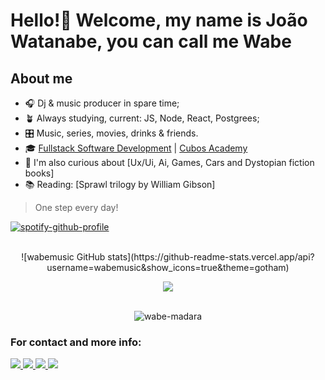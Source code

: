 # Hello!👋 Welcome, my name is João Watanabe, you can call me Wabe
  
## About me

  - 🎧 Dj & music producer in spare time;
  - 🪴 Always studying, current: JS, Node, React, Postgrees;
  - 🎛 Music, series, movies, drinks & friends.
  - 🎓 [Fullstack Software Development](https://cubos.academy/cursos/desenvolvimento-de-software-v2) | [Cubos Academy](https://cubos.academy/)
  - 💭 I'm also curious about [Ux/Ui, Ai, Games, Cars and Dystopian fiction books]
  - 📚 Reading: [Sprawl trilogy by William Gibson]

> One step every day!


  [![spotify-github-profile](https://spotify-github-profile.vercel.app/api/view?uid=12142982263&cover_image=true&theme=default&show_offline=false&background_color=121212&interchange=false&bar_color=53b14f&bar_color_cover=false)](https://spotify-github-profile.vercel.app/api/view?uid=12142982263&redirect=true)

<br>

  <!-- GithubStats -->
<div align="center">
![wabemusic GitHub stats](https://github-readme-stats.vercel.app/api?username=wabemusic&show_icons=true&theme=gotham)
</div>
<p align="center">
  <a href="https://skillicons.dev">
    <img src="https://skillicons.dev/icons?i=html,css,js,ts,react,nodejs,postgres,git,vscode,figma,ableton" />
  </a>
</p>

<br>
  
<div align="center">
  <img  alt="wabe-madara" src="https://c.tenor.com/QErSwRpiyKcAAAAM/ghost-of-the-uchiha-naruto-shippuden.gif">
</div>
    
### For contact and more info: 

<div> 
  <a href="https://instagram.com/wabemusic" target="_blank">
    <img src="https://img.shields.io/badge/-Instagram-%23E4405F?style=for-the-badge&logo=instagram&logoColor=white" target="_blank">
  </a>
  <a href="https://discord.gg/KYFaew5N" target="_blank">
    <img src="https://img.shields.io/badge/Discord-7289DA?style=for-the-badge&logo=discord&logoColor=white" target="_blank">
  </a> 
  <a href="mailto:jvwatanabe@gmail.com">
    <img src="https://img.shields.io/badge/-Gmail-%23333?style=for-the-badge&logo=gmail&logoColor=white" target="_blank">
  </a>
  <a href="https://www.linkedin.com/in/jvwatanabe/" target="_blank">
    <img src="https://img.shields.io/badge/-LinkedIn-%230077B5?style=for-the-badge&logo=linkedin&logoColor=white" target="_blank">
  </a>
</div>
